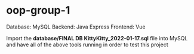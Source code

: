 # oop-group-1

Database: MySQL
Backend: Java Express
Frontend: Vue

Import the **database/FINAL DB KittyKitty_2022-01-17.sql** file into MySQL and have all of the above tools running in order to test this project

